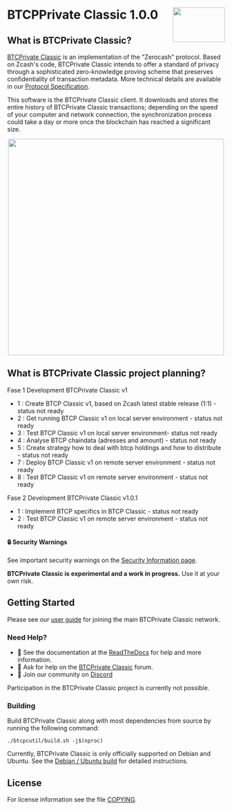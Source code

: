 BTCPPrivate Classic 1.0.0
<img align="right" width="120" height="80" src="doc/imgs/logo1.png">
===========

What is BTCPrivate Classic?
---------------------------

[BTCPrivate Classic](https://btcprivateclassic/) is an implementation of the "Zerocash" protocol.
Based on Zcash's code, BTCPrivate Classic intends to offer a standard of privacy
through a sophisticated zero-knowledge proving scheme that preserves
confidentiality of transaction metadata. More technical details are available
in our [Protocol Specification](https://zips.z.cash/protocol/protocol.pdf).

This software is the BTCPrivate Classic client. It downloads and stores the entire history
of BTCPrivate Classic transactions; depending on the speed of your computer and network
connection, the synchronization process could take a day or more once the
blockchain has reached a significant size.

<p align="center">
  <img src="doc/imgs/zcashd_screen1.gif" height="500">
</p>

What is BTCPrivate Classic project planning?
--------------------------------------------

Fase 1 Development BTCPrivate Classic v1
- 1 : Create BTCP Classic v1, based on Zcash latest stable release (1:1) - status not ready
- 2 : Get running BTCP Classic v1 on local server environment - status not ready
- 3 : Test BTCP Classic v1 on local server environment- status not ready
- 4 : Analyse BTCP chaindata (adresses and amount) - status not ready
- 5 : Create strategy how to deal with btcp holdings and how to distribute - status not ready
- 7 : Deploy BTCP Classic v1 on remote server environment - status not ready
- 8 : Test BTCP Classic v1 on remote server environment - status not ready

Fase 2 Development BTCPrivate Classic v1.0.1
- 1 : Implement BTCP specifics in BTCP Classic - status not ready
- 2 : Test BTCP Classic v1 on remote server environment - status not ready

#### :lock: Security Warnings

See important security warnings on the
[Security Information page](https://z.cash/support/security/).

**BTCPrivate Classic is experimental and a work in progress.** Use it at your own risk.

## Getting Started

Please see our [user guide](https://btcpc.readthedocs.io/en/latest/rtd_pages/rtd_docs/user_guide.html) for joining the main BTCPrivate Classic network.

### Need Help?

* :blue_book: See the documentation at the [ReadTheDocs](https://btcpc.readthedocs.io)
  for help and more information.
* :incoming_envelope: Ask for help on the [BTCPrivate Classic](https://forum.btcpc/) forum.
* :speech_balloon: Join our community on [Discord](https://discordapp.com/invite/PhJY6Pm)

Participation in the BTCPrivate Classic project is currently not possible.

### Building

Build BTCPrivate Classic along with most dependencies from source by running the following command:

```
./btcpcutil/build.sh -j$(nproc)
```

Currently, BTCPrivate Classic is only officially supported on Debian and Ubuntu. See the
[Debian / Ubuntu build](https://btcpc.readthedocs.io/en/latest/rtd_pages/Debian-Ubuntu-build.html)
for detailed instructions.

License
-------

For license information see the file [COPYING](COPYING).
